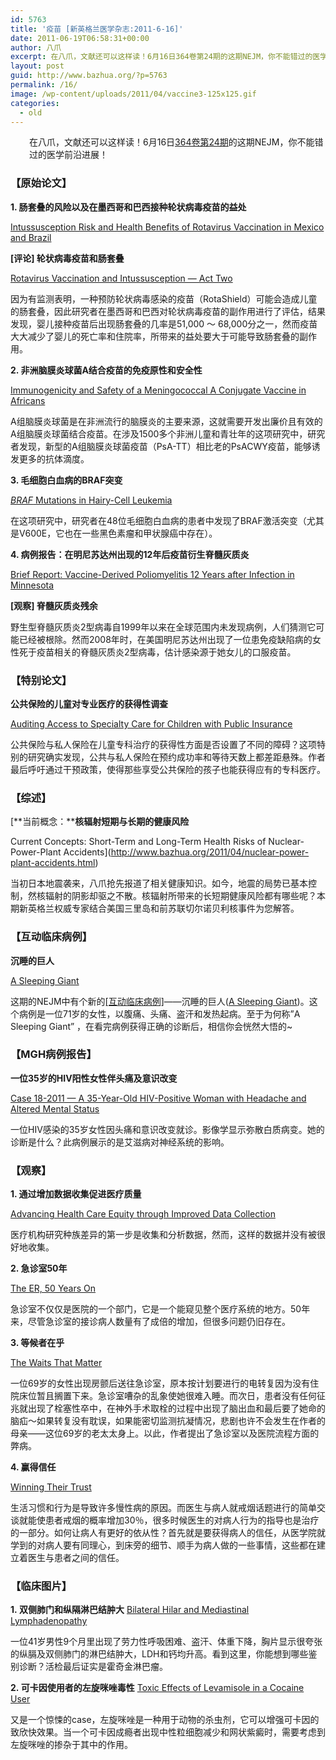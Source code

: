 ```yaml
---
id: 5763
title: '疫苗 [新英格兰医学杂志:2011-6-16]'
date: 2011-06-19T06:58:31+00:00
author: 八爪
excerpt: 在八爪，文献还可以这样读！6月16日364卷第24期的这期NEJM，你不能错过的医学前沿进展！
layout: post
guid: http://www.bazhua.org/?p=5763
permalink: /16/
image: /wp-content/uploads/2011/04/vaccine3-125x125.gif
categories:
  - old
---
```

<p style="padding-left: 30px;">
  在八爪，文献还可以这样读！6月16日<a href="http://www.nejm.org/toc/nejm/364/24" target="_self">364卷第24期</a>的这期NEJM，你不能错过的医学前沿进展！
</p>

### 【原始论文】

**1. 肠套叠的风险以及在墨西哥和巴西接种轮状病毒疫苗的益处**
  
[Intussusception Risk and Health Benefits of Rotavirus Vaccination in Mexico and Brazil](http://www.nejm.org/doi/full/10.1056/NEJMoa1012952)
  
**[评论] 轮状病毒疫苗和肠套叠**
  
[Rotavirus Vaccination and Intussusception — Act Two](http://www.nejm.org/doi/full/10.1056/NEJMe1105302)
  
因为有监测表明，一种预防轮状病毒感染的疫苗（RotaShield）可能会造成儿童的肠套叠，因此研究者在墨西哥和巴西对轮状病毒疫苗的副作用进行了评估，结果发现，婴儿接种疫苗后出现肠套叠的几率是51,000 ～ 68,000分之一，然而疫苗大大减少了婴儿的死亡率和住院率，所带来的益处要大于可能导致肠套叠的副作用。

**2. 非洲脑膜炎球菌A结合疫苗的免疫原性和安全性**
  
[Immunogenicity and Safety of a Meningococcal A Conjugate Vaccine in Africans](http://www.nejm.org/doi/full/10.1056/NEJMoa1003812)
  
A组脑膜炎球菌是在非洲流行的脑膜炎的主要来源，这就需要开发出廉价且有效的A组脑膜炎球菌结合疫苗。在涉及1500多个非洲儿童和青壮年的这项研究中，研究者发现，新型的A组脑膜炎球菌疫苗（PsA-TT）相比老的PsACWY疫苗，能够诱发更多的抗体滴度。

[](http://www.nejm.org/doi/full/10.1056/NEJMoa1013792)**3. 毛细胞白血病的BRAF突变**
  
[_BRAF_ Mutations in Hairy-Cell Leukemia](http://www.nejm.org/doi/full/10.1056/NEJMoa1014209)
  
在这项研究中，研究者在48位毛细胞白血病的患者中发现了BRAF激活突变（尤其是V600E，它也在一些黑色素瘤和甲状腺癌中存在）。

**4. 病例报告：在明尼苏达州出现的12年后疫苗衍生脊髓灰质炎**
  
[Brief Report: Vaccine-Derived Poliomyelitis 12 Years after Infection in Minnesota](http://www.nejm.org/doi/full/10.1056/NEJMoa1008677)
  
**[观察] 脊髓灰质炎残余**

野生型脊髓灰质炎2型病毒自1999年以来在全球范围内未发现病例，人们猜测它可能已经被根除。然而2008年时，在美国明尼苏达州出现了一位患免疫缺陷病的女性死于疫苗相关的脊髓灰质炎2型病毒，估计感染源于她女儿的口服疫苗。

### 【特别论文】

**公共保险的儿童对专业医疗的获得性调查**
  
[Auditing Access to Specialty Care for Children with Public Insurance](http://www.nejm.org/doi/full/10.1056/NEJMsa1013285)
  
公共保险与私人保险在儿童专科治疗的获得性方面是否设置了不同的障碍？这项特别的研究确实发现，公共与私人保险在预约成功率和等待天数上都差距悬殊。作者最后呼吁通过干预政策，使得那些享受公共保险的孩子也能获得应有的专科医疗。

### 【综述】

[**当前概念：****核辐射短期与长期的健康风险**
  
Current Concepts: Short-Term and Long-Term Health Risks of Nuclear-Power-Plant Accidents](http://www.bazhua.org/2011/04/nuclear-power-plant-accidents.html)
  
当初日本地震袭来，八爪抢先报道了相关健康知识。如今，地震的局势已基本控制，然核辐射的阴影却驱之不散。核辐射所带来的长短期健康风险都有哪些呢？本期新英格兰权威专家结合美国三里岛和前苏联切尔诺贝利核事件为您解答。

### 【互动临床病例】

**沉睡的巨人**
  
[A Sleeping Giant](http://www.nejm.org/doi/full/10.1056/NEJMimc1100481)
  
这期的NEJM中有个新的[[互动临床病例]](http://www.nejm.org/multimedia/interactive-medical-case)——沉睡的巨人([A Sleeping Giant](http://www.nejm.org/doi/full/10.1056/NEJMimc1100481))。这个病例是一位71岁的女性，以腹痛、头痛、盗汗和发热起病。至于为何称&#8221;A Sleeping Giant&#8221; ，在看完病例获得正确的诊断后，相信你会恍然大悟的~

### 【MGH病例报告】

**一位35岁的HIV阳性女性伴头痛及意识改变**
  
[Case 18-2011 — A 35-Year-Old HIV-Positive Woman with Headache and Altered Mental Status](http://www.nejm.org/doi/full/10.1056/NEJMcpc1007104)
  
一位HIV感染的35岁女性因头痛和意识改变就诊。影像学显示弥散白质病变。她的诊断是什么？此病例展示的是艾滋病对神经系统的影响。

### 【观察】

**1. 通过增加数据收集促进医疗质量**
  
[Advancing Health Care Equity through Improved Data Collection](http://www.nejm.org/doi/full/10.1056/NEJMp1103069)
  
医疗机构研究种族差异的第一步是收集和分析数据，然而，这样的数据并没有被很好地收集。

[](http://www.nejm.org/doi/full/10.1056/NEJMp1104409)**2. 急诊室50年**
  
[The ER, 50 Years On](http://www.nejm.org/doi/full/10.1056/NEJMp1101544)
  
急诊室不仅仅是医院的一个部门，它是一个能窥见整个医疗系统的地方。50年来，尽管急诊室的接诊病人数量有了成倍的增加，但很多问题仍旧存在。

**3. 等候者在乎**
  
[The Waits That Matter](http://www.nejm.org/doi/full/10.1056/NEJMp1101882)
  
一位69岁的女性出现房颤后送往急诊室，原本按计划要进行的电转复因为没有住院床位暂且搁置下来。急诊室嘈杂的乱象使她很难入睡。而次日，患者没有任何征兆就出现了栓塞性卒中，在神外手术取栓的过程中出现了脑出血和最后要了她命的脑疝～如果转复没有耽误，如果能密切监测抗凝情况，悲剧也许不会发生在作者的母亲——这位69岁的老太太身上。以此，作者提出了急诊室以及医院流程方面的弊病。

**4. 赢得信任**
  
[Winning Their Trust](http://www.nejm.org/doi/full/10.1056/NEJMp1105645)
  
生活习惯和行为是导致许多慢性病的原因。而医生与病人就戒烟话题进行的简单交谈就能使患者戒烟的概率增加30％，很多时候医生的对病人行为的指导也是治疗的一部分。如何让病人有更好的依从性？首先就是要获得病人的信任，从医学院就学到的对病人要有同理心，到床旁的细节、顺手为病人做的一些事情，这些都在建立着医生与患者之间的信任。

### 【临床图片】

**1. 双侧肺门和纵隔淋巴结肿大** [Bilateral Hilar and Mediastinal Lymphadenopathy](http://www.nejm.org/doi/full/10.1056/NEJMicm1006314)
  
一位41岁男性9个月里出现了劳力性呼吸困难、盗汗、体重下降，胸片显示很夸张的纵膈及双侧肺门的淋巴结肿大，LDH和钙均升高。看到这里，你能想到哪些鉴别诊断？活检最后证实是霍奇金淋巴瘤。

**2. 可卡因使用者的左旋咪唑毒性** [Toxic Effects of Levamisole in a Cocaine User](http://www.nejm.org/doi/full/10.1056/NEJMicm1008722)
  
又是一个惊悚的case，左旋咪唑是一种用于动物的杀虫剂，它可以增强可卡因的致欣快效果。当一个可卡因成瘾者出现中性粒细胞减少和网状紫癜时，需要考虑到左旋咪唑的掺杂于其中的作用。
